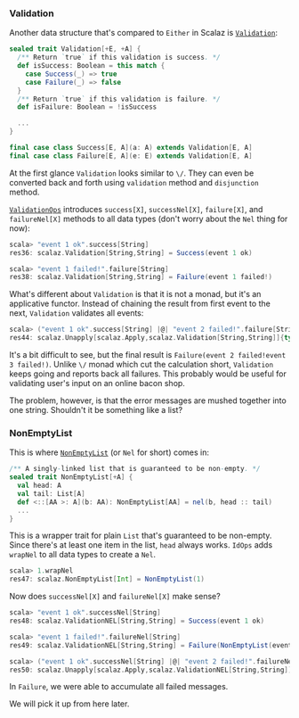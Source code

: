 
### Validation

Another data structure that's compared to `Either` in Scalaz is [`Validation`]($scalazBaseUrl$/core/src/main/scala/scalaz/Validation.scala):

```scala
sealed trait Validation[+E, +A] {
  /** Return `true` if this validation is success. */
  def isSuccess: Boolean = this match {
    case Success(_) => true
    case Failure(_) => false
  }
  /** Return `true` if this validation is failure. */
  def isFailure: Boolean = !isSuccess

  ...
}

final case class Success[E, A](a: A) extends Validation[E, A]
final case class Failure[E, A](e: E) extends Validation[E, A]
```

At the first glance `Validation` looks similar to `\/`. They can even be converted back and forth using `validation` method and `disjunction` method.

[`ValidationOps`]($scalazBaseUrl$/core/src/main/scala/scalaz/syntax/ValidationOps.scala) introduces `success[X]`, `successNel[X]`, `failure[X]`, and `failureNel[X]` methods to all data types (don't worry about the `Nel` thing for now):

```scala
scala> "event 1 ok".success[String]
res36: scalaz.Validation[String,String] = Success(event 1 ok)

scala> "event 1 failed!".failure[String]
res38: scalaz.Validation[String,String] = Failure(event 1 failed!)
```

What's different about `Validation` is that it is not a monad, but it's an applicative functor. Instead of chaining the result from first event to the next, `Validation` validates all events:

```scala
scala> ("event 1 ok".success[String] |@| "event 2 failed!".failure[String] |@| "event 3 failed!".failure[String]) {_ + _ + _}
res44: scalaz.Unapply[scalaz.Apply,scalaz.Validation[String,String]]{type M[X] = scalaz.Validation[String,X]; type A = String}#M[String] = Failure(event 2 failed!event 3 failed!)
```

It's a bit difficult to see, but the final result is `Failure(event 2 failed!event 3 failed!)`. Unlike `\/` monad which cut the calculation short, `Validation` keeps going and reports back all failures. This probably would be useful for validating user's input on an online bacon shop.

The problem, however, is that the error messages are mushed together into one string. Shouldn't it be something like a list?

### NonEmptyList

This is where [`NonEmptyList`]($scalazBaseUrl$/core/src/main/scala/scalaz/NonEmptyList.scala) (or `Nel` for short) comes in:

```scala
/** A singly-linked list that is guaranteed to be non-empty. */
sealed trait NonEmptyList[+A] {
  val head: A
  val tail: List[A]
  def <::[AA >: A](b: AA): NonEmptyList[AA] = nel(b, head :: tail)
  ...
}
```

This is a wrapper trait for plain `List` that's guaranteed to be non-empty. Since there's at least one item in the list, `head` always works. `IdOps` adds `wrapNel` to all data types to create a `Nel`.

```scala
scala> 1.wrapNel
res47: scalaz.NonEmptyList[Int] = NonEmptyList(1)
```

Now does `successNel[X]` and `failureNel[X]` make sense?

```scala
scala> "event 1 ok".successNel[String]
res48: scalaz.ValidationNEL[String,String] = Success(event 1 ok)

scala> "event 1 failed!".failureNel[String]
res49: scalaz.ValidationNEL[String,String] = Failure(NonEmptyList(event 1 failed!))

scala> ("event 1 ok".successNel[String] |@| "event 2 failed!".failureNel[String] |@| "event 3 failed!".failureNel[String]) {_ + _ + _}
res50: scalaz.Unapply[scalaz.Apply,scalaz.ValidationNEL[String,String]]{type M[X] = scalaz.ValidationNEL[String,X]; type A = String}#M[String] = Failure(NonEmptyList(event 2 failed!, event 3 failed!))
```

In `Failure`, we were able to accumulate all failed messages.

We will pick it up from here later.
